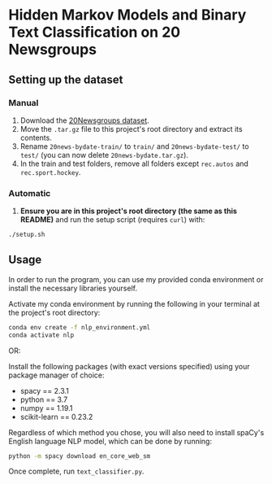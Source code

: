 # Hidden Markov Models and Binary Text Classification on 20 Newsgroups

## Setting up the dataset

### Manual

1. Download the [20Newsgroups dataset](http://qwone.com/~jason/20Newsgroups/20news-bydate.tar.gz).
2. Move the `.tar.gz` file to this project's root directory and extract its contents.
3. Rename `20news-bydate-train/` to `train/` and `20news-bydate-test/` to `test/` (you can now delete `20news-bydate.tar.gz`).
4. In the train and test folders, remove all folders except `rec.autos` and `rec.sport.hockey`.

### Automatic

1. **Ensure you are in this project's root directory (the same as this README)** and run the setup script (requires `curl`) with:

```bash
./setup.sh
```

## Usage

In order to run the program, you can use my provided conda environment or install the necessary libraries yourself.

Activate my conda environment by running the following in your terminal at the project's root directory:

```bash
conda env create -f nlp_environment.yml
conda activate nlp
```

OR:

Install the following packages (with exact versions specified) using your package manager of choice:

* spacy == 2.3.1
* python == 3.7
* numpy == 1.19.1
* scikit-learn == 0.23.2

Regardless of which method you chose, you will also need to install spaCy's English language NLP model, which can be done by running:

```bash
python -m spacy download en_core_web_sm
```

Once complete, run `text_classifier.py`.